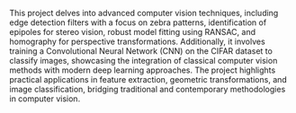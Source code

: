 This project delves into advanced computer vision techniques, including edge detection filters with a focus on zebra patterns, identification of epipoles for stereo vision, robust model fitting using RANSAC, and homography for perspective transformations. Additionally, it involves training a Convolutional Neural Network (CNN) on the CIFAR dataset to classify images, showcasing the integration of classical computer vision methods with modern deep learning approaches. The project highlights practical applications in feature extraction, geometric transformations, and image classification, bridging traditional and contemporary methodologies in computer vision.

